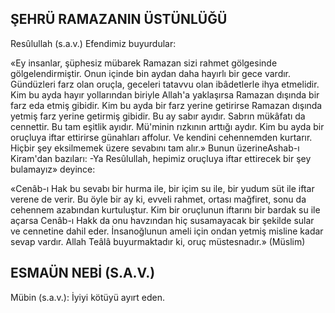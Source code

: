 ## ŞEHRÜ RAMAZANIN ÜSTÜNLÜĞÜ

Resûlullah (s.a.v.) Efendimiz buyurdular:

«Ey insanlar, şüphesiz mübarek Ramazan si­zi rahmet gölgesinde gölgelendirmiştir. Onun içinde bin aydan daha hayırlı bir gece vardır. Gündüzleri farz olan oruçla, geceleri tatavvu olan ibâdetlerle ihya etmelidir. Kim bu ayda hayır yollarından biriyle Allah'a yaklaşırsa Ramazan dışında bir farz eda etmiş gibidir. Kim bu ay­da bir farz yerine getirirse Ramazan dışında yet­miş farz yerine getirmiş gibidir. Bu ay sabır ayı­dır. Sabrın mükâfatı da cennettir. Bu tam eşit­lik ayıdır. Mü'minin rızkının arttığı aydır. Kim bu ayda bir oruçluya iftar ettirirse günahları affolur. Ve kendini cehennemden kurtarır. Hiçbir şey eksilmemek üzere sevabını tam alır.» Bunun üzerineAshab-ı Kiram'dan bazıları: -Ya Resûlullah, hepimiz oruçluya iftar ettirecek bir şey bulama­yız» deyince:

«Cenâb-ı Hak bu sevabı bir hurma ile, bir içim su ile, bir yudum süt ile iftar verene de ve­rir. Bu öyle bir ay ki, evveli rahmet, ortası mağfiret, sonu da cehennem azabından kurtuluştur. Kim bir oruçlunun iftarını bir bardak su ile açar­sa Cenâb-ı Hakk da onu havzından hiç susamayacak bir şekilde sular ve cennetine dahil eder. İnsanoğlunun ameli için ondan yetmiş misline ka­dar sevap vardır. Allah Teâlâ buyurmaktadır ki, oruç müstesnadır.» (Müslim)

## ESMAÜN NEBİ (S.A.V.)

Mübin (s.a.v.): İyiyi kötüyü ayırt eden.
